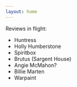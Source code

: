 ```yaml
---
layout: home
---
```


<div class="card mt-2 px-5 py-3">
  <p>Reviews in flight:</p>
  <ul>
    <li>Huntress</li>
    <li>Holly Humberstone</li>
    <li>Spiritbox</li>
    <li>Brutus (Sargent House)</li>
    <li>Angie McMahon?</li>
    <li>Billie Marten</li>
    <li>Warpaint</li>
  </ul>
</div>
